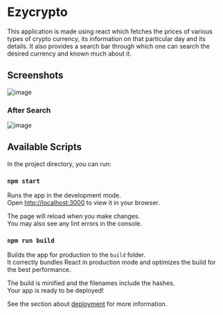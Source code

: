 # Ezycrypto
This application is made using react which fetches the prices of various types of crypto currency, its information on that particular day and its details.
It also provides a search bar through which one can search the desired currency and known much about it.

## Screenshots
![image](https://user-images.githubusercontent.com/86602285/154548125-a68c5864-3463-4cc0-b27c-777c29a12ab4.png)
### After Search
![image](https://user-images.githubusercontent.com/86602285/154548329-74096117-7f2b-4211-b96b-cdc48bb7dbb1.png)

## Available Scripts

In the project directory, you can run:

### `npm start`

Runs the app in the development mode.\
Open [http://localhost:3000](http://localhost:3000) to view it in your browser.

The page will reload when you make changes.\
You may also see any lint errors in the console.

### `npm run build`

Builds the app for production to the `build` folder.\
It correctly bundles React in production mode and optimizes the build for the best performance.

The build is minified and the filenames include the hashes.\
Your app is ready to be deployed!

See the section about [deployment](https://facebook.github.io/create-react-app/docs/deployment) for more information.
